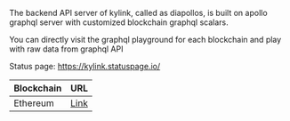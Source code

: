 The backend API server of kylink, called as diapollos, is built on apollo graphql server with customized blockchain graphql scalars.

You can directly visit the graphql playground for each blockchain and play with raw data from graphql API

Status page: https://kylink.statuspage.io/

| Blockchain | URL |
| --- | ---|
| Ethereum | [Link](https://eth-graph.kylink.xyz) |
